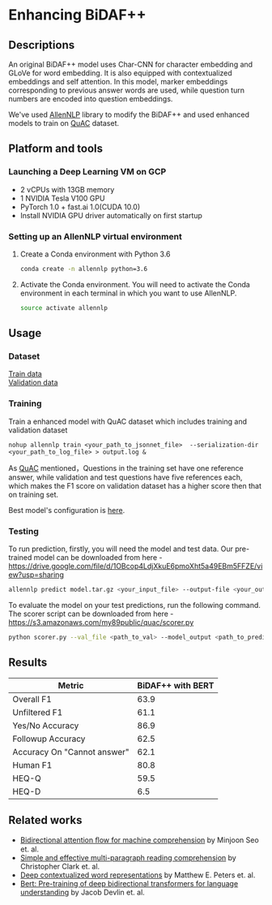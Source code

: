 # Enhancing BiDAF++

## Descriptions
An original BiDAF++ model uses Char-CNN for character embedding and GLoVe for word embedding. It is also equipped with contextualized embeddings and self attention. In this model, marker embeddings corresponding to previous answer words are used, while question turn numbers are encoded into question embeddings.

We've used [AllenNLP](https://github.com/allenai/allennlp) library to modify the BiDAF++ and used enhanced models to train on [QuAC](https://quac.ai/) dataset. 

## Platform and tools
### Launching a Deep Learning VM on GCP
- 2 vCPUs with 13GB memory
- 1 NVIDIA Tesla V100 GPU
- PyTorch 1.0 + fast.ai 1.0(CUDA 10.0)
- Install NVIDIA GPU driver automatically on first startup 

### Setting up an AllenNLP virtual environment

1.  Create a Conda environment with Python 3.6

    ```bash
    conda create -n allennlp python=3.6
    ```

2.  Activate the Conda environment. You will need to activate the Conda environment in each terminal in which you want to use AllenNLP.

    ```bash
    source activate allennlp
    ```
## Usage

### Dataset
[Train data](https://s3.amazonaws.com/my89public/quac/train_5000.json)  
[Validation data](https://s3.amazonaws.com/my89public/quac/val.json)

### Training
Train a enhanced model with QuAC dataset which includes training and validation dataset
```
nohup allennlp train <your_path_to_jsonnet_file>  --serialization-dir <your_path_to_log_file> > output.log &
```
As [QuAC](https://arxiv.org/pdf/1808.07036.pdf) mentioned，Questions in the training set have one reference answer, while validation and test questions have five references each, which makes the F1 score on validation dataset has a higher score then that on training set.

Best model's configuration is [here](https://github.gatech.edu/schaudhuri34/ContextQA/blob/master/BiDAF/config.jsonnet).

### Testing
To run prediction, firstly, you will need the model and test data. Our pre-trained model can be downloaded from here -  https://drive.google.com/file/d/1OBcop4LdjXkuE6pmoXht5a49EBm5FFZE/view?usp=sharing 
```bash
allennlp predict model.tar.gz <your_input_file> --output-file <your_output_file>
```

To evaluate the model on your test predictions, run the following command. The scorer script can be downloaded from here - https://s3.amazonaws.com/my89public/quac/scorer.py

```bash
python scorer.py --val_file <path_to_val> --model_output <path_to_predictions> --o eval.json
```

## Results

| Metric                         | BiDAF++ with BERT |
|--------------------------------|-------------------|
| Overall F1                     | 63.9              |
| Unfiltered F1                  | 61.1              |
| Yes/No Accuracy                | 86.9              |
| Followup Accuracy              | 62.5              |
| Accuracy On "Cannot   answer"  | 62.1              |
| Human F1                       | 80.8              |
| HEQ-Q                          | 59.5              |
| HEQ-D                          | 6.5              |

## Related works

* [Bidirectional attention ﬂow for machine comprehension](https://arxiv.org/abs/1611.01603) by Minjoon Seo et. al.
* [Simple and effective multi-paragraph reading comprehension](https://arxiv.org/abs/1710.10723) by Christopher Clark et. al.
* [Deep contextualized word representations](https://arxiv.org/abs/1802.05365) by Matthew E. Peters et. al.
* [Bert: Pre-training of deep bidirectional transformers for language understanding](https://arxiv.org/abs/1810.04805) by  Jacob Devlin et. al.
